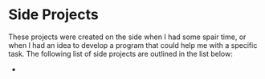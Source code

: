# Side Projects

These projects were created on the side when I had some spair time, or when I had an idea to develop a program that could help me with a specific task. The following list of side projects are outlined in the list below:

* 
